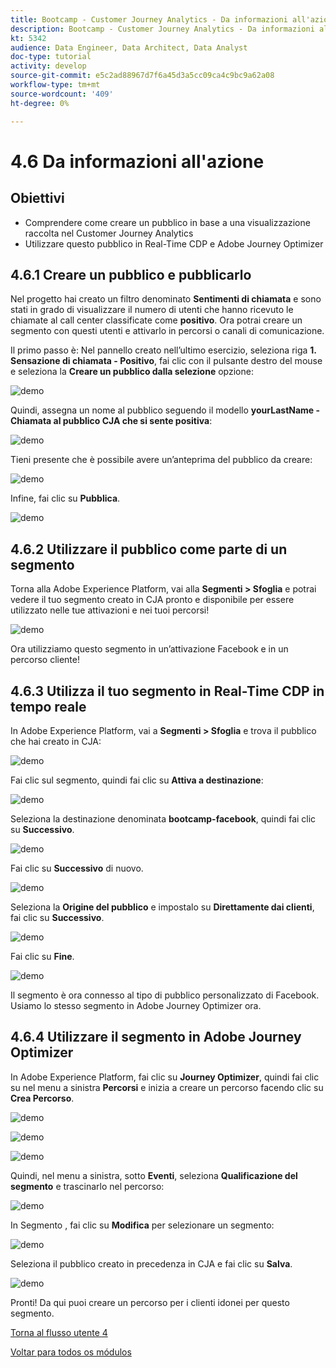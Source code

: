```yaml
---
title: Bootcamp - Customer Journey Analytics - Da informazioni all'azione
description: Bootcamp - Customer Journey Analytics - Da informazioni all'azione
kt: 5342
audience: Data Engineer, Data Architect, Data Analyst
doc-type: tutorial
activity: develop
source-git-commit: e5c2ad88967d7f6a45d3a5cc09ca4c9bc9a62a08
workflow-type: tm+mt
source-wordcount: '409'
ht-degree: 0%

---
```


# 4.6 Da informazioni all&#39;azione

## Obiettivi

- Comprendere come creare un pubblico in base a una visualizzazione raccolta nel Customer Journey Analytics
- Utilizzare questo pubblico in Real-Time CDP e Adobe Journey Optimizer

## 4.6.1 Creare un pubblico e pubblicarlo

Nel progetto hai creato un filtro denominato **Sentimenti di chiamata** e sono stati in grado di visualizzare il numero di utenti che hanno ricevuto le chiamate al call center classificate come **positivo**. Ora potrai creare un segmento con questi utenti e attivarlo in percorsi o canali di comunicazione.

Il primo passo è: Nel pannello creato nell’ultimo esercizio, seleziona riga **1. Sensazione di chiamata - Positivo**, fai clic con il pulsante destro del mouse e seleziona la **Creare un pubblico dalla selezione** opzione:

![demo](./images/aud1.png)

Quindi, assegna un nome al pubblico seguendo il modello **yourLastName - Chiamata al pubblico CJA che si sente positiva**:

![demo](./images/aud2.png)

Tieni presente che è possibile avere un’anteprima del pubblico da creare:

![demo](./images/aud3.png)

Infine, fai clic su **Pubblica**.

![demo](./images/aud4.png)

## 4.6.2 Utilizzare il pubblico come parte di un segmento

Torna alla Adobe Experience Platform, vai alla **Segmenti > Sfoglia** e potrai vedere il tuo segmento creato in CJA pronto e disponibile per essere utilizzato nelle tue attivazioni e nei tuoi percorsi!

![demo](./images/aud5.png)

Ora utilizziamo questo segmento in un’attivazione Facebook e in un percorso cliente!

## 4.6.3 Utilizza il tuo segmento in Real-Time CDP in tempo reale

In Adobe Experience Platform, vai a **Segmenti > Sfoglia** e trova il pubblico che hai creato in CJA:

![demo](./images/aud6.png)

Fai clic sul segmento, quindi fai clic su **Attiva a destinazione**:

![demo](./images/aud7.png)

Seleziona la destinazione denominata **bootcamp-facebook**, quindi fai clic su **Successivo**.

![demo](./images/aud8.png)

Fai clic su **Successivo** di nuovo.

![demo](./images/aud9.png)

Seleziona la **Origine del pubblico** e impostalo su **Direttamente dai clienti**, fai clic su **Successivo**.

![demo](./images/aud10.png)

Fai clic su **Fine**.

![demo](./images/aud11.png)

Il segmento è ora connesso al tipo di pubblico personalizzato di Facebook. Usiamo lo stesso segmento in Adobe Journey Optimizer ora.

## 4.6.4 Utilizzare il segmento in Adobe Journey Optimizer

In Adobe Experience Platform, fai clic su **Journey Optimizer**, quindi fai clic su nel menu a sinistra **Percorsi** e inizia a creare un percorso facendo clic su **Crea Percorso**.

![demo](./images/aud20.png)

![demo](./images/aud21.png)

![demo](./images/aud22.png)

Quindi, nel menu a sinistra, sotto **Eventi**, seleziona **Qualificazione del segmento** e trascinarlo nel percorso:

![demo](./images/aud23.png)

In Segmento , fai clic su **Modifica** per selezionare un segmento:

![demo](./images/aud24.png)

Seleziona il pubblico creato in precedenza in CJA e fai clic su  **Salva**.

![demo](./images/aud25.png)

Pronti! Da qui puoi creare un percorso per i clienti idonei per questo segmento.

[Torna al flusso utente 4](./uc4.md)

[Voltar para todos os módulos](./../../overview.md)
